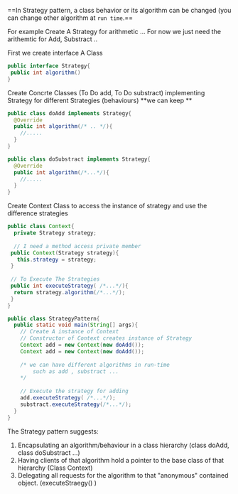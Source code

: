 ==In Strategy pattern, a class behavior or its algorithm can be changed (you can change other algorithm  at `run time`.==




For example 
Create A Strategy for arithmetic ...
For now we just need the arithemtic for Add, Substract ..

First we create interface A Class
```java
public interface Strategy{
 public int algorithm()
}
```

Create Concrte Classes (To Do add, To Do substract) implementing Strategy for different Strategies (behaviours)
**we can keep **
```java
public class doAdd implements Strategy{
  @Override
  public int algorithm(/* .. */){
    //.....
  }
}

public class doSubstract implements Strategy{
  @Override
  public int algorithm(/*...*/){
    //.....
  }
}
```




Create Context Class 
to access the instance of strategy and use the difference strategies
```java
public class Context{
  private Strategy strategy;
  
  // I need a method access private member
 public Context(Strategy strategy){
   this.strategy = strategy;
 }
 
 // To Execute The Strategies
 public int executeStrategy( /*...*/){
  return strategy.algorithm(/*...*/);
 }
}

public class StrategyPattern{
  public static void main(String[] args){
    // Create A instance of Context
    // Constructor of Context creates instance of Strategy
    Context add = new Context(new doAdd());
    Context add = new Context(new doAdd());
    
    /* we can have different algorithms in run-time
        such as add , substract ... 
    */
    
    // Execute the strategy for adding
    add.executeStrategy( /*...*/); 
    substract.executeStrategy(/*...*/);
  }
}
```


The Strategy pattern suggests: 
1. Encapsulating an algorithm/behaviour in a class hierarchy (class doAdd, class doSubstract ...)
2. Having clients of that algorithm hold a pointer to the base class of that hierarchy (Class Context)
3. Delegating all requests for the algorithm to that "anonymous" contained object. (executeStraegy() )
